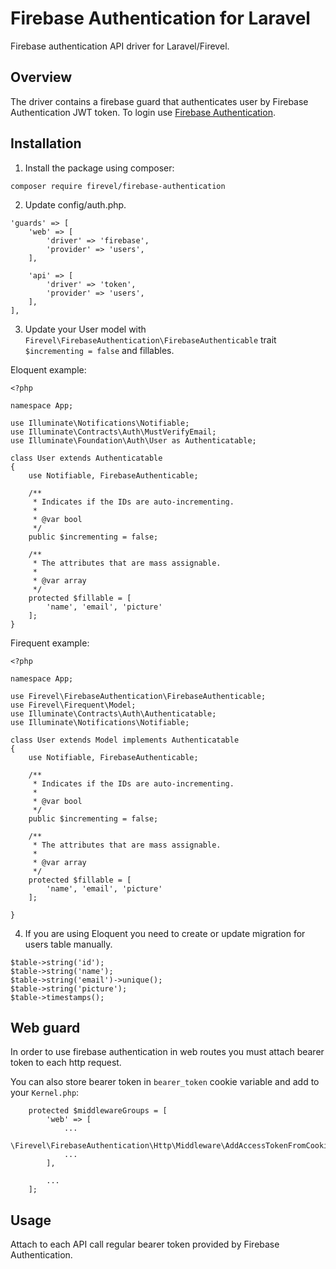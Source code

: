 # Firebase Authentication for Laravel

Firebase authentication API driver for Laravel/Firevel.

## Overview

The driver contains a firebase guard that authenticates user by Firebase Authentication JWT token. To login use [Firebase Authentication](https://firebase.google.com/docs/auth/web/firebaseui).

## Installation

1) Install the package using composer:
```
composer require firevel/firebase-authentication
```

2) Update config/auth.php.

```
'guards' => [
    'web' => [
        'driver' => 'firebase',
        'provider' => 'users',
    ],

    'api' => [
        'driver' => 'token',
        'provider' => 'users',
    ],
],
```

3) Update your User model with `Firevel\FirebaseAuthentication\FirebaseAuthenticable` trait `$incrementing = false` and fillables.

Eloquent example:
```
<?php

namespace App;

use Illuminate\Notifications\Notifiable;
use Illuminate\Contracts\Auth\MustVerifyEmail;
use Illuminate\Foundation\Auth\User as Authenticatable;

class User extends Authenticatable
{
    use Notifiable, FirebaseAuthenticable;

    /**
     * Indicates if the IDs are auto-incrementing.
     *
     * @var bool
     */
    public $incrementing = false;

    /**
     * The attributes that are mass assignable.
     *
     * @var array
     */
    protected $fillable = [
        'name', 'email', 'picture'
    ];
}

```
Firequent example:
```
<?php

namespace App;

use Firevel\FirebaseAuthentication\FirebaseAuthenticable;
use Firevel\Firequent\Model;
use Illuminate\Contracts\Auth\Authenticatable;
use Illuminate\Notifications\Notifiable;

class User extends Model implements Authenticatable
{
    use Notifiable, FirebaseAuthenticable;

    /**
     * Indicates if the IDs are auto-incrementing.
     *
     * @var bool
     */
    public $incrementing = false;

    /**
     * The attributes that are mass assignable.
     *
     * @var array
     */
    protected $fillable = [
        'name', 'email', 'picture'
    ];

}

```

4. If you are using Eloquent you need to create or update migration for users table manually.
```
$table->string('id');
$table->string('name');
$table->string('email')->unique();
$table->string('picture');
$table->timestamps();
```

## Web guard

In order to use firebase authentication in web routes you must attach bearer token to each http request.

You can also store bearer token in `bearer_token` cookie variable and add to your `Kernel.php`:
```
    protected $middlewareGroups = [
        'web' => [
            ...
            \Firevel\FirebaseAuthentication\Http\Middleware\AddAccessTokenFromCookie::class,
            ...
        ],

        ...
    ];
```

## Usage

Attach to each API call regular bearer token provided by Firebase Authentication.
